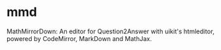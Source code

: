 # mmd
MathMirrorDown: An editor for Question2Answer with uikit's htmleditor, powered by CodeMirror, MarkDown and MathJax.
